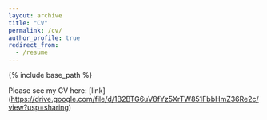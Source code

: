 ```yaml
---
layout: archive
title: "CV"
permalink: /cv/
author_profile: true
redirect_from:
  - /resume
---
```


{% include base_path %}

Please see my CV here: [link] (https://drive.google.com/file/d/1B2BTG6uV8fYz5XrTW851FbbHmZ36Re2c/view?usp=sharing)
